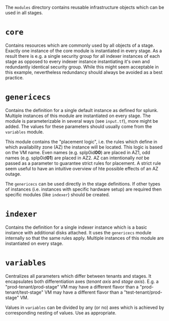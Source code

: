 The `modules` directory contains reusable infrastructure objects which can be used in all stages.

# `core`
Contains resources which are commonly used by all objects of a stage. Exactly one instance of the core module is instantiated in every stage. As a result there is e.g. a single security group for all indexer instances of each stage as opposed to every indexer instance instantiating it's own and redundantly identical security group. While this might seem acceptable in this example, nevertheless redundancy should always be avoided as a best practice.

# `genericecs`
Contains the definition for a single default instance as defined for splunk. Multiple instances of this module are instantiated on every stage. The module is parameterizable in several ways (see `input.tf`), more might be added. The values for these parameters should usually come from the `variables` module.

This module contains the "placement logic", i.e. the rules which define in which availability zone (AZ) the instance will be located. This logic is based on the VM name. Even names (e.g. splp0id**00**) are placed in AZ1, odd names (e.g. splp0id**01**) are placed in AZ2. AZ can intentionally *not* be passed as a parameter to guarantee strict rules for placement. A strict rule seem useful to have an intuitive overview of hte possible effects of an AZ outage.

The `genericecs` can be used directly in the stage definitions. If other types of instances (i.e. instances with specific hardware setup) are required then specific modules (like `indexer`) should be created.

# `indexer`
Contains the definition for a single indexer instance which is a basic instance with additional disks attached. It uses the `genericecs` module internally so that the same rules apply. Multiple instances of this module are instantiated on every stage.

# `variables`
Centralizes all parameters which differ between tenants and stages. It encapsulates both differentiation axes (*tenant axis* and *stage axis*). E.g. a "prod-tenant/prod-stage" VM may have a different flavor than a "prod-tenant/test-stage" VM may have a different flavor than a "test-tenant/prod-stage" VM.

Values in `variables` can be divided by any (or no) axes which is achieved by corresponding nesting of values. Use as appropriate.
